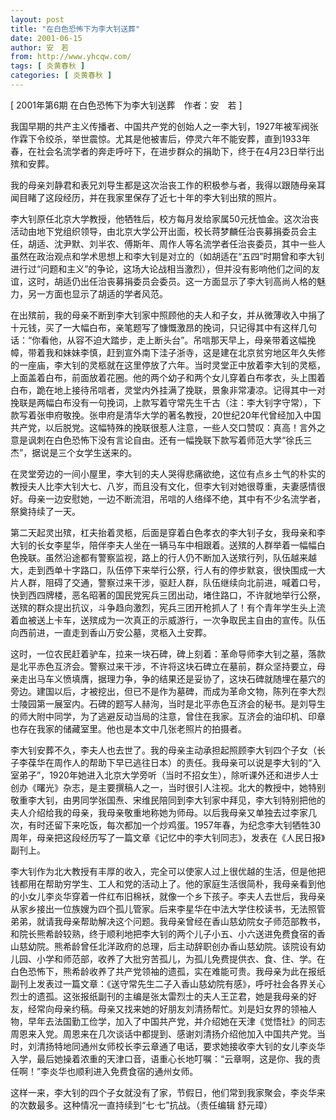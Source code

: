 ```yaml
---
layout: post
title: "在白色恐怖下为李大钊送葬"
date: 2001-06-15
author: 安　若
from: http://www.yhcqw.com/
tags: [ 炎黄春秋 ]
categories: [ 炎黄春秋 ]
---
```



[ 2001年第6期 在白色恐怖下为李大钊送葬　作者：安　若 ]


我国早期的共产主义传播者、中国共产党的创始人之一李大钊，1927年被军阀张作霖下令绞杀，举世震惊。尤其是他被害后，停灵六年不能安葬，直到1933年春，在社会名流学者的奔走呼吁下，在进步群众的捐助下，终于在4月23日举行出殡和安葬。

我的母亲刘静君和表兄刘导生都是这次治丧工作的积极参与者，我得以跟随母亲耳闻目睹了这段经历，并在我家里保存了近七十年的李大钊出殡的照片。


李大钊原任北京大学教授，他牺牲后，校方每月发给家属50元抚恤金。这次治丧活动由地下党组织领导，由北京大学公开出面，校长蒋梦麟任治丧募捐委员会主任，胡适、沈尹默、刘半农、傅斯年、周作人等名流学者任治丧委员，其中一些人虽然在政治观点和学术思想上和李大钊是对立的（如胡适在“五四”时期曾和李大钊进行过“问题和主义”的争论，这场大论战相当激烈），但并没有影响他们之间的友谊，这时，胡适仍出任治丧募捐委员会委员。这一方面显示了李大钊高尚人格的魅力，另一方面也显示了胡适的学者风范。


在出殡前，我的母亲不断到李大钊家中照顾他的夫人和子女，并从微薄收入中捐了十元钱，买了一大幅白布，亲笔题写了慷慨激昂的挽词，只记得其中有这样几句话：“你看他，从容不迫大踏步，走上断头台”。吊唁那天早上，母亲带着这幅挽幛，带着我和妹妹李慎，赶到宣外南下洼子浙寺，这是建在北京贫穷地区年久失修的一座庙，李大钊的灵柩就在这里停放了六年。当时灵堂正中放着李大钊的灵柩，上面盖着白布，前面放着花圈。他的两个幼子和两个女儿穿着白布孝衣，头上围着白布，跪在地上接待吊唁者，灵堂内外挂满了挽联，景象非常凄凉。记得其中一对挽联是两幅白布没有一句挽词，上款写着守常先生千古（注：李大钊字守常），下款写着张申府敬挽。张申府是清华大学的著名教授，20世纪20年代曾经加入中国共产党，以后脱党。这幅特殊的挽联很惹人注意，一些人交口赞叹：真高！言外之意是讽刺在白色恐怖下没有言论自由。还有一幅挽联下款写着师范大学“徐氏三杰”，据说是三个女学生送来的。


在灵堂旁边的一间小屋里，李大钊的夫人哭得悲痛欲绝，这位有点乡土气的朴实的教授夫人比李大钊大七、八岁，而且没有文化，但李大钊对她很尊重，夫妻感情很好。母亲一边安慰她，一边不断流泪，吊唁的人络绎不绝，其中有不少名流学者，祭奠持续了一天。


第二天起灵出殡，杠夫抬着灵柩，后面是穿着白色孝衣的李大钊子女，我母亲和李大钊的长女李星华，陪伴李夫人坐在一辆马车中相跟着。送殡的人群举着一幅幅白色挽联。虽然沿途都有警察监视，路上的行人仍不断加入送殡行列，队伍越来越大，走到西单十字路口，队伍停下来举行公祭，行人有的停步默哀，很快围成一大片人群，阻碍了交通，警察过来干涉，驱赶人群，队伍继续向北前进，喊着口号，快到西四牌楼，恶名昭著的国民党宪兵三团出动，堵住路口，不许就地举行公祭，送殡的群众提出抗议，斗争趋向激烈，宪兵三团开枪抓人了！有个青年学生头上流着血被送上卡车，送殡成为一次真正的示威游行，一次争取民主自由的宣传。队伍向西前进，一直走到香山万安公墓，灵柩入土安葬。


这时，一位农民赶着驴车，拉来一块石碑，碑上刻着：革命导师李大钊之墓，落款是北平赤色互济会。警察过来干涉，不许将这块石碑立在墓前，群众坚持要立，母亲走出马车义愤填膺，据理力争，争的结果还是妥协了，这块石碑就随埋在墓穴的旁边。建国以后，才被挖出，但已不是作为墓碑，而成为革命文物，陈列在李大烈士陵园第一展室内。石碑的题写人赫洵，当时是北平赤色互济会的秘书。是刘导生的师大附中同学，为了逃避反动当局的注意，曾住在我家。互济会的油印机、印章也存在我家的储藏室里。他也是本文中几张老照片的拍摄者。


李大钊安葬不久，李夫人也去世了。我的母亲主动承担起照顾李大钊四个子女（长子李葆华在周作人的帮助下早已逃往日本）的责任。我母亲可以说是李大钊的“入室弟子”，1920年她进入北京大学旁听（当时不招女生），除听课外还和进步人士创办《曙光》杂志，是主要撰稿人之一，当时很引人注视。北大的教授中，她特别敬重李大钊，由男同学张国焘、宋维民陪同到李大钊家中拜见，李大钊特别把他的夫人介绍给我的母亲，我母亲敬重地称她为师母。以后我母亲又单独去过李家几次，有时还留下来吃饭，每次都加一个炒鸡蛋。1957年春，为纪念李大钊牺牲30周年，母亲把这段经历写了一篇文章《记忆中的李大钊同志》，发表在《人民日报》副刊上。


李大钊作为北大教授有丰厚的收入，完全可以使家人过上很优越的生活，但是他把钱都用在帮助穷学生、工人和党的活动上了。他的家庭生活很简朴，我母亲看到他的小女儿李炎华穿着一件红布旧棉袄，就像一个乡下孩子。李夫人去世后，我母亲从家乡接出一位族嫂为四个孤儿管家。后来李星华在中法大学住校读书，无法照管弟弟，就请我母亲帮助解决这个问题。我母亲曾经在香山慈幼院女子师范部教书，和院长熊希龄较熟，终于顺利地把李大钊的两个儿子小五、小六送进免费食宿的香山慈幼院。熊希龄曾任北洋政府的总理，后主动辞职创办香山慈幼院。该院设有幼儿园、小学和师范部，收养了大批穷苦孤儿，为孤儿免费提供衣、食、住、学。在白色恐怖下，熊希龄收养了共产党领袖的遗孤，实在难能可贵。我母亲为此在报纸副刊上发表过一篇文章：《送守常先生二子入香山慈幼院有感》，呼吁社会各界关心烈士的遗孤。这张报纸副刊的主编是张太雷烈士的夫人王芷君，她是我母亲的好友，经常向母亲约稿。母亲又找来她的好朋友刘清扬帮忙。刘是妇女界的领袖人物，早年去法国勤工俭学，加入了中国共产党，并介绍她在天津《觉悟社》的同志周恩来入党。周恩来在几次谈话中都提到、感谢刘清扬介绍他加入中国共产党。当时，刘清扬特地同通州女师校长李云章通了电话，要求她接收李大钊的女儿李炎华入学，最后她操着浓重的天津口音，语重心长地叮嘱：“云章啊，这是你、我的责任啊！”李炎华也顺利进入免费食宿的通州女师。

这样一来，李大钊的四个子女就没有了家，节假日，他们常到我家聚会，李炎华来的次数最多。这种情况一直持续到“七·七”抗战。（责任编辑 舒元璋）


